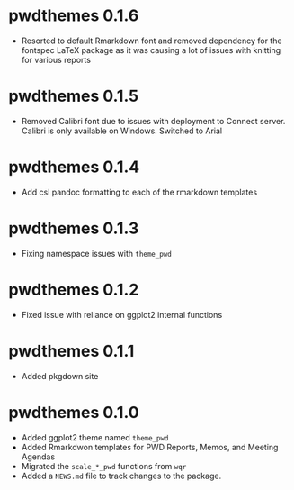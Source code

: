 # pwdthemes 0.1.6

* Resorted to default Rmarkdown font and removed dependency for the fontspec LaTeX package as it was causing a lot of issues with knitting for various reports

# pwdthemes 0.1.5

* Removed Calibri font due to issues with deployment to Connect server. Calibri is only available on Windows. Switched to Arial

# pwdthemes 0.1.4

* Add csl pandoc formatting to each of the rmarkdown templates

# pwdthemes 0.1.3

* Fixing namespace issues with `theme_pwd`

# pwdthemes 0.1.2

* Fixed issue with reliance on ggplot2 internal functions

# pwdthemes 0.1.1 

* Added pkgdown site

# pwdthemes 0.1.0

* Added ggplot2 theme named `theme_pwd`
* Added Rmarkdwon templates for PWD Reports, Memos, and Meeting Agendas
* Migrated the `scale_*_pwd` functions from `wqr`
* Added a `NEWS.md` file to track changes to the package.

